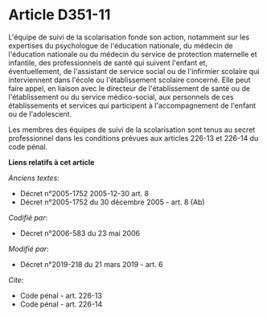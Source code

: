 # Article D351-11

L'équipe de suivi de la scolarisation fonde son action, notamment sur les expertises du psychologue de l'éducation nationale,
du médecin de l'éducation nationale ou du médecin du service de protection maternelle et infantile, des professionnels de
santé qui suivent l'enfant et, éventuellement, de l'assistant de service social ou de l'infirmier scolaire qui interviennent
dans l'école ou l'établissement scolaire concerné. Elle peut faire appel, en liaison avec le directeur de l'établissement de
santé ou de l'établissement ou du service médico-social, aux personnels de ces établissements et services qui participent à
l'accompagnement de l'enfant ou de l'adolescent.

Les membres des équipes de suivi de la scolarisation sont tenus au secret professionnel dans les conditions prévues aux
articles 226-13 et 226-14 du code pénal.

**Liens relatifs à cet article**

_Anciens textes_:

  - Décret n°2005-1752 2005-12-30 art. 8
  - Décret n°2005-1752 du 30 décembre 2005 - art. 8 (Ab)

_Codifié par_:

  - Décret n°2006-583 du 23 mai 2006

_Modifié par_:

  - Décret n°2019-218 du 21 mars 2019 - art. 6

_Cite_:

  - Code pénal - art. 226-13
  - Code pénal - art. 226-14
